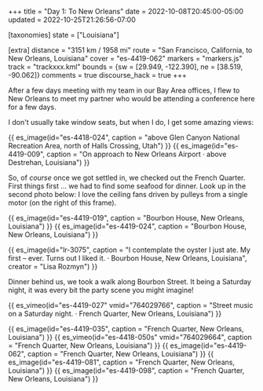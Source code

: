 +++
title = "Day 1: To New Orleans"
date = 2022-10-08T20:45:00-05:00
updated = 2022-10-25T21:26:56-07:00

[taxonomies]
state = ["Louisiana"]

[extra]
distance = "3151 km / 1958 mi"
route = "San Francisco, California, to New Orleans, Louisiana"
cover = "es-4419-062"
markers = "markers.js"
track = "trackxxx.kml"
bounds = {sw = [29.949, -122.390], ne = [38.519, -90.062]}
comments = true
discourse_hack = true
+++

After a few days meeting with my team in our Bay Area offices, I flew to New Orleans to meet my partner who would be attending a conference here for a few days.

<!-- more -->

I don't usually take window seats, but when I do, I get some amazing views:

{{ es_image(id="es-4418-024", caption = "above Glen Canyon National Recreation Area, north of Halls Crossing, Utah") }}
{{ es_image(id="es-4419-009", caption = "On approach to New Orleans Airport · above Destrehan, Louisiana") }}

So, of _course_ once we got settled in, we checked out the French Quarter. First things first ... we had to find some seafood for dinner. Look up in the second photo below: I love the ceiling fans driven by pulleys from a single motor (on the right of this frame).

{{ es_image(id="es-4419-019", caption = "Bourbon House, New Orleans, Louisiana") }}
{{ es_image(id="es-4419-024", caption = "Bourbon House, New Orleans, Louisiana") }}

{{ es_image(id="lr-3075", caption = "I contemplate the oyster I just ate. My first – ever. Turns out I liked it. · Bourbon House, New Orleans, Louisiana", creator = "Lisa Rozmyn") }}

Dinner behind us, we took a walk along Bourbon Street. It being a Saturday night, it was every bit the party scene you might imagine!

{{ es_vimeo(id="es-4419-027" vmid="764029766", caption = "Street music on a Saturday night. · French Quarter, New Orleans, Louisiana") }}

{{ es_image(id="es-4419-035", caption = "French Quarter, New Orleans, Louisiana") }}
{{ es_vimeo(id="es-4418-050s" vmid="764029664", caption = "French Quarter, New Orleans, Louisiana") }}
{{ es_image(id="es-4419-062", caption = "French Quarter, New Orleans, Louisiana") }}
{{ es_image(id="es-4419-081", caption = "French Quarter, New Orleans, Louisiana") }}
{{ es_image(id="es-4419-098", caption = "French Quarter, New Orleans, Louisiana") }}
